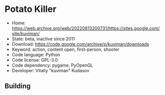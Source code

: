 # Potato Killer

- Home: https://web.archive.org/web/20220813200731/https://sites.google.com/site/kuviman/
- State: beta, inactive since 2011
- Download: https://code.google.com/archive/p/kuviman/downloads
- Keyword: action, content open, first-person, shooter
- Code language: Python
- Code license: GPL-3.0
- Code dependency: pygame, PyOpenGL
- Developer: Vitaliy "kuviman" Kudasov

## Building

